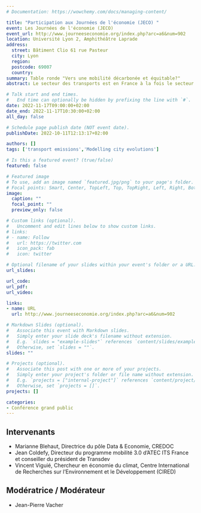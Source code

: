 ```yaml
---
# Documentation: https://wowchemy.com/docs/managing-content/

title: "Participation aux Journées de l'économie (JECO) "
event: Les Journées de l'économie (JECO)
event_url: http://www.journeeseconomie.org/index.php?arc=a6&num=902
location: Université Lyon 2, Amphithéâtre Laprade 
address:
  street: Bâtiment Clio 61 rue Pasteur
  city: Lyon
  region:
  postcode: 69007
  country:
summary: Table ronde "Vers une mobilité décarbonée et équitable?"
abstract: Le secteur des transports est en France à la fois le secteur le plus émetteur de GES et celui dont les émissions n’ont pas baissé depuis 1990. Décarboner les mobilités est à la fois un défi immense et un enjeu d’équité sociale et territoriale. Les centres villes, 8% de la population française et 0.2% des émissions nationale des mobilités, disposent des transports en commun à l’inverse des couronnes, 50% de la population du pays et 10% des émissions nationales. L’essentiel des kilomètres parcourus sont le fait de déplacements supérieurs à 5 km, hors de portée du vélo. La voiture électrique reste très chère alors que le revenu médian en France est de 1800 €/mois. Elle n’est par ailleurs pas zéro carbone. Comment dès lors assurer une transition qui préserve le lien social et territorial ? Quelles sont les solutions possibles ? Quels impacts sur l’économie en particulier entre la répartition investissement et consommation alors que le pouvoir d’achat s’affirme comme une préoccupation constante des Français ? Comment prendre en compte l’efficience économique ?

# Talk start and end times.
#   End time can optionally be hidden by prefixing the line with `#`.
date: 2022-11-17T09:00:00+02:00
date_end: 2022-11-17T10:30:00+02:00
all_day: false

# Schedule page publish date (NOT event date).
publishDate: 2022-10-11T12:13:17+02:00

authors: []
tags: ['transport emissions','Modelling city evolutions']

# Is this a featured event? (true/false)
featured: false

# Featured image
# To use, add an image named `featured.jpg/png` to your page's folder. 
# Focal points: Smart, Center, TopLeft, Top, TopRight, Left, Right, BottomLeft, Bottom, BottomRight.
image:
  caption: ""
  focal_point: ""
  preview_only: false

# Custom links (optional).
#   Uncomment and edit lines below to show custom links.
# links:
# - name: Follow
#   url: https://twitter.com
#   icon_pack: fab
#   icon: twitter

# Optional filename of your slides within your event's folder or a URL.
url_slides:

url_code:
url_pdf:
url_video:

links:
- name: URL
  url: http://www.journeeseconomie.org/index.php?arc=a6&num=902

# Markdown Slides (optional).
#   Associate this event with Markdown slides.
#   Simply enter your slide deck's filename without extension.
#   E.g. `slides = "example-slides"` references `content/slides/example-slides.md`.
#   Otherwise, set `slides = ""`.
slides: ""

# Projects (optional).
#   Associate this post with one or more of your projects.
#   Simply enter your project's folder or file name without extension.
#   E.g. `projects = ["internal-project"]` references `content/project/deep-learning/index.md`.
#   Otherwise, set `projects = []`.
projects: []

categories:
- Conférence grand public
---
```



## Intervenants

- Marianne Blehaut, Directrice du pôle Data & Economie, CREDOC
- Jean Coldefy, Directeur du programme mobilité 3.0 d’ATEC ITS France et conseiller du président de Transdev
- Vincent Viguié, Chercheur en économie du climat, Centre International de Recherches sur l’Environnement et le Développement (CIRED)
 
## Modératrice / Modérateur

- Jean-Pierre Vacher


